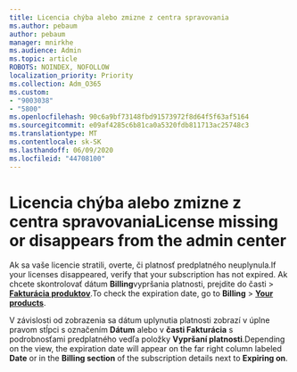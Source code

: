 ```yaml
---
title: Licencia chýba alebo zmizne z centra spravovania
ms.author: pebaum
author: pebaum
manager: mnirkhe
ms.audience: Admin
ms.topic: article
ROBOTS: NOINDEX, NOFOLLOW
localization_priority: Priority
ms.collection: Adm_O365
ms.custom:
- "9003038"
- "5800"
ms.openlocfilehash: 90c6a9bf73148fbd91573972f8d64f5f63af5164
ms.sourcegitcommit: e09af4285c6b81ca0a5320fdb811713ac25748c3
ms.translationtype: MT
ms.contentlocale: sk-SK
ms.lasthandoff: 06/09/2020
ms.locfileid: "44708100"
---
```

# <a name="license-missing-or-disappears-from-the-admin-center"></a><span data-ttu-id="d0c55-102">Licencia chýba alebo zmizne z centra spravovania</span><span class="sxs-lookup"><span data-stu-id="d0c55-102">License missing or disappears from the admin center</span></span>


<span data-ttu-id="d0c55-103">Ak sa vaše licencie stratili, overte, či platnosť predplatného neuplynula.</span><span class="sxs-lookup"><span data-stu-id="d0c55-103">If your licenses disappeared, verify that your subscription has not expired.</span></span> <span data-ttu-id="d0c55-104">Ak chcete skontrolovať dátum **Billing**vypršania platnosti, prejdite do časti   >   **[Fakturácia produktov](https://go.microsoft.com/fwlink/p/?linkid=842054)**.</span><span class="sxs-lookup"><span data-stu-id="d0c55-104">To check the expiration date, go to  **Billing**  >  **[Your products](https://go.microsoft.com/fwlink/p/?linkid=842054)**.</span></span>  

<span data-ttu-id="d0c55-105">V závislosti od zobrazenia sa dátum uplynutia platnosti zobrazí v úplne pravom stĺpci s označením **Dátum** alebo v **časti Fakturácia** s podrobnosťami predplatného vedľa položky **Vypršaní platnosti**.</span><span class="sxs-lookup"><span data-stu-id="d0c55-105">Depending on the view, the expiration date will appear on the far right column labeled  **Date**  or in the  **Billing section**  of the subscription details next to  **Expiring on**.</span></span>